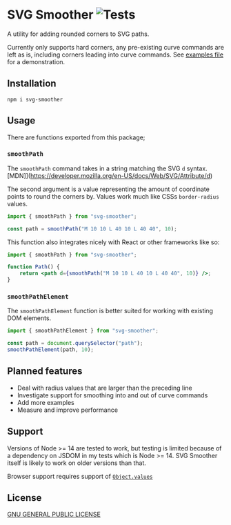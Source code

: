 # SVG Smoother ![Tests](https://github.com/dispossible/svg-smoother/workflows/Tests/badge.svg)

A utility for adding rounded corners to SVG paths.

Currently only supports hard corners, any pre-existing curve commands are left as is, including corners leading into curve commands. See [examples file](examples.html) for a demonstration.

## Installation

```
npm i svg-smoother
```

## Usage

There are functions exported from this package;

### `smoothPath`

The `smoothPath` command takes in a string matching the SVG `d` syntax. [MDN]](https://developer.mozilla.org/en-US/docs/Web/SVG/Attribute/d)

The second argument is a value representing the amount of coordinate points to round the corners by. Values work much like CSSs `border-radius` values.

```js
import { smoothPath } from "svg-smoother";

const path = smoothPath("M 10 10 L 40 10 L 40 40", 10);
```

This function also integrates nicely with React or other frameworks like so:

```jsx
import { smoothPath } from "svg-smoother";

function Path() {
    return <path d={smoothPath("M 10 10 L 40 10 L 40 40", 10)} />;
}
```

### `smoothPathElement`

The `smoothPathElement` function is better suited for working with existing DOM elements.

```js
import { smoothPathElement } from "svg-smoother";

const path = document.querySelector("path");
smoothPathElement(path, 10);
```

## Planned features

-   Deal with radius values that are larger than the preceding line
-   Investigate support for smoothing into and out of curve commands
-   Add more examples
-   Measure and improve performance

## Support

Versions of Node >= 14 are tested to work, but testing is limited because of a dependency on JSDOM in my tests which is Node >= 14. SVG Smoother itself is likely to work on older versions than that.

Browser support requires support of [`Object.values`](https://developer.mozilla.org/en-US/docs/Web/JavaScript/Reference/Global_objects/Object/values#browser_compatibility)

## License

[GNU GENERAL PUBLIC LICENSE](LICENSE)
